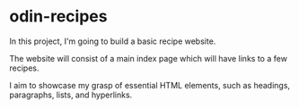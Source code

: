 # odin-recipes

In this project, I'm going to build a basic recipe website.

The website will consist of a main index page which will have links to a few recipes.

I aim to showcase my grasp of essential HTML elements, such as headings, paragraphs, lists, and hyperlinks.